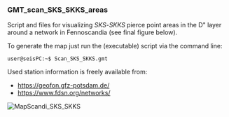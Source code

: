 ### GMT_scan_SKS_SKKS_areas

Script and files for visualizing _SKS_-_SKKS_ pierce point areas in the D" layer around a network in Fennoscandia (see final figure below).

To generate the map just run the (executable) script via the command line:

```console
user@seisPC:~$ Scan_SKS_SKKS.gmt
```

Used station information is freely available from:
- https://geofon.gfz-potsdam.de/ 
- https://www.fdsn.org/networks/ 

![MapScandi_SKS_SKKS](https://user-images.githubusercontent.com/23025878/57453757-7b756580-7267-11e9-8618-c0f51034ef4b.png)
